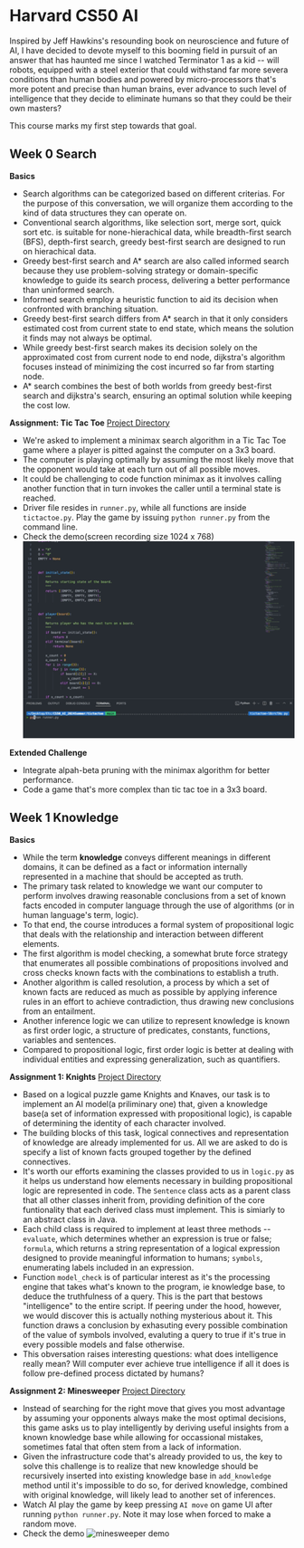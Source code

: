 # Harvard CS50 AI

Inspired by Jeff Hawkins's resounding book on neuroscience and future of AI, I have decided to devote myself to this booming field in pursuit of an answer that has haunted me since I watched Terminator 1 as a kid -- will robots, equipped with a steel exterior that could withstand far more severa conditions than human bodies and powered by micro-processors that's more potent and precise than human brains, ever advance to such level of intelligence that they decide to eliminate humans so that they could be their own masters?

This course marks my first step towards that goal.

## Week 0 Search

**Basics**

- Search algorithms can be categorized based on different criterias. For the purpose of this conversation, we will organize them according to the kind of data structures they can operate on.
- Conventional search algorithms, like selection sort, merge sort, quick sort etc. is suitable for none-hierachical data, while breadth-first search (BFS), depth-first search, greedy best-first search are designed to run on hierachical data.
- Greedy best-first search and A\* search are also called informed search because they use problem-solving strategy or domain-specific knowledge to guide its search process, delivering a better performance than uninformed search.
- Informed search employ a heuristic function to aid its decision when confronted with branching situation.
- Greedy best-first search differs from A\* search in that it only considers estimated cost from current state to end state, which means the solution it finds may not always be optimal.
- While greedy best-first search makes its decision solely on the approximated cost from current node to end node, dijkstra's algorithm focuses instead of minimizing the cost incurred so far from starting node.
- A\* search combines the best of both worlds from greedy best-first search and dijkstra's search, ensuring an optimal solution while keeping the cost low.

**Assignment: Tic Tac Toe** [Project Directory](/week0/)

- We're asked to implement a minimax search algorithm in a Tic Tac Toe game where a player is pitted against the computer on a 3x3 board.
- The computer is playing optimally by assuming the most likely move that the opponent would take at each turn out of all possible moves.
- It could be challenging to code function minimax as it involves calling another function that in turn invokes the caller until a terminal state is reached.
- Driver file resides in `runner.py`, while all functions are inside `tictactoe.py`. Play the game by issuing `python runner.py` from the command line.
- Check the demo(screen recording size 1024 x 768) ![tic tac toe demo](/demos/tictactoe.gif)

**Extended Challenge**

- Integrate alpah-beta pruning with the minimax algorithm for better performance.
- Code a game that's more complex than tic tac toe in a 3x3 board.

## Week 1 Knowledge

**Basics**

- While the term **knowledge** conveys different meanings in different domains, it can be defined as a fact or information internally represented in a machine that should be accepted as truth.
- The primary task related to knowledge we want our computer to perform involves drawing reasonable conclusions from a set of known facts encoded in computer language through the use of algorithms (or in human language's term, logic).
- To that end, the course introduces a formal system of propositional logic that deals with the relationship and interaction between different elements.
- The first algorithm is model checking, a somewhat brute force strategy that enumerates all possible combinations of propositions involved and cross checks known facts with the combinations to establish a truth.
- Another algorithm is called resolution, a process by which a set of known facts are reduced as much as possible by applying inference rules in an effort to achieve contradiction, thus drawing new conclusions from an entailment.
- Another inference logic we can utilize to represent knowledge is known as first order logic, a structure of predicates, constants, functions, variables and sentences.
- Compared to propositional logic, first order logic is better at dealing with individual entities and expressing generalization, such as quantifiers.

**Assignment 1: Knights** [Project Directory](/week1/knights)

- Based on a logical puzzle game Knights and Knaves, our task is to implement an AI model(a priliminary one) that, given a knowledge base(a set of information expressed with propositional logic), is capable of determining the identity of each character involved.
- The building blocks of this task, logical connectives and representation of knowledge are already implemented for us. All we are asked to do is specify a list of known facts grouped together by the defined connectives.
- It's worth our efforts examining the classes provided to us in `logic.py` as it helps us understand how elements necessary in building propositional logic are represented in code. The `Sentence` class acts as a parent class that all other classes inherit from, providing definition of the core funtionality that each derived class must implement. This is simiarly to an abstract class in Java.
- Each child class is required to implement at least three methods -- `evaluate`, which determines whether an expression is true or false; `formula`, which returns a string representation of a logical expression designed to provide meaningful information to humans; `symbols`, enumerating labels included in an expression.
- Function `model_check` is of particular interest as it's the processing engine that takes what's known to the program, ie knowledge base, to deduce the truthfulness of a query. This is the part that bestows "intelligence" to the entire script. If peering under the hood, however, we would discover this is actually nothing mysterious about it. This function draws a conclusion by exhasuting every possible combination of the value of symbols involved, evaluting a query to true if it's true in every possible models and false otherwise.
- This obversation raises interesting questions: what does intelligence really mean? Will computer ever achieve true intelligence if all it does is follow pre-defined process dictated by humans?

**Assignment 2: Minesweeper** [Project Directory](/week1/minesweeper)

- Instead of searching for the right move that gives you most advantage by assuming your opponents always make the most optimal decisions, this game asks us to play intelligently by deriving useful insights from a known knowledge base while allowing for occassional mistakes, sometimes fatal that often stem from a lack of information.
- Given the infrastructure code that's already provided to us, the key to solve this challenge is to realize that new knowledge should be recursively inserted into existing knowledge base in `add_knowledge` method until it's impossible to do so, for derived knowledge, combined with original knowledge, will likely lead to another set of inferences.
- Watch AI play the game by keep pressing `AI move` on game UI after running `python runner.py`. Note it may lose when forced to make a random move.
- Check the demo ![minesweeper demo](/demos/minesweeper.gif)

